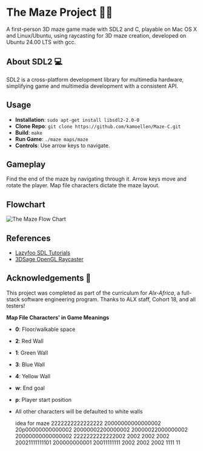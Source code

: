 # The Maze Project 👨‍🎓 
A first-person 3D maze game made with SDL2 and C, playable on Mac OS X and Linux/Ubuntu, using raycasting for 3D maze creation, developed on Ubuntu 24.00 LTS with gcc.

## About SDL2 💻
SDL2 is a cross-platform development library for multimedia hardware, simplifying game and multimedia development with a consistent API.

## Usage
- **Installation**: `sudo apt-get install libsdl2-2.0-0`
- **Clone Repo**: `git clone https://github.com/kamoellen/Maze-C.git`
- **Build**: `make`
- **Run Game**: `./maze maps/maze`
- **Controls**: Use arrow keys to navigate.

## Gameplay
Find the end of the maze by navigating through it. Arrow keys move and rotate the player. Map file characters dictate the maze layout.

## Flowchart
![The Maze Flow Chart](https://i.imgur.com/t0MxNni.png)

## References
- [Lazyfoo SDL Tutorials](http://lazyfoo.net/tutorials/SDL/index.php#Event%20Driven%20Programming)
- [3DSage OpenGL Raycaster](https://www.youtube.com/watch?v=gYRrGTC7GtA)

## Acknowledgements 🙏
This project was completed as part of the curriculum for _Alx-Africa_, a full-stack software engineering program. Thanks to ALX staff, Cohort 18, and all testers!

**Map File Characters' in Game Meanings**
- **0**: Floor/walkable space
- **2**: Red Wall
- **1**: Green Wall
- **3**: Blue Wall
- **4**: Yellow Wall
- **w**: End goal
- **p**: Player start position
- All other characters will be defaulted to white walls

  idea for maze
  2222222222222222
20000000000000002
 20p00000000000002
  20000002200000002
   20000022000000002
    20000000000000002
     2222222222222002
                 2002
                  2002
                   2002
                    20021111111101
                     200000000001
                      20011111111
                       2002
                        2002
                         2002
                          1111
                           11



